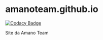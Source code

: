 # amanoteam.github.io

[![Codacy Badge](https://api.codacy.com/project/badge/Grade/f8fe971f70f84a129430f73e40c80bec)](https://app.codacy.com/app/marminino/amanoteam.github.io?utm_source=github.com&utm_medium=referral&utm_content=AmanoTeam/amanoteam.github.io&utm_campaign=badger)

Site da Amano Team
